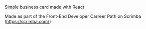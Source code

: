 Simple business card made with React

Made as part of the Front-End Developer Carreer Path on Scrimba (https://scrimba.com/)
